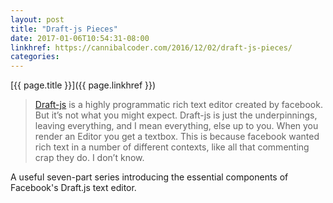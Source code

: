 ```yaml
---
layout: post
title: "Draft-js Pieces"
date: 2017-01-06T10:54:31-08:00
linkhref: https://cannibalcoder.com/2016/12/02/draft-js-pieces/
categories:
---
```



[{{ page.title }}]({{ page.linkhref }})

> [Draft-js](https://facebook.github.io/draft-js/) is a highly programmatic rich text editor created by facebook.  But it’s not what you might expect.  Draft-js is just the underpinnings, leaving everything, and I mean everything, else up to you.  When you render an Editor you get a textbox.  This is because facebook wanted rich text in a number of different contexts, like all that commenting crap they do.  I don’t know.

A useful seven-part series introducing the essential components of Facebook's Draft.js text editor.

